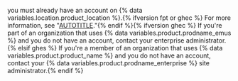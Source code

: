 you must already have an account on {% data variables.location.product_location %}.{% ifversion fpt or ghec %} For more information, see "[AUTOTITLE](/get-started/quickstart/creating-an-account-on-github)."{% endif %}{% ifversion ghec %} If you're part of an organization that uses {% data variables.product.prodname_emus %} and you do not have an account, contact your enterprise administrator.{% elsif ghes %} If you're a member of an organization that uses {% data variables.product.product_name %} and you do not have an account, contact your {% data variables.product.prodname_enterprise %} site administrator.{% endif %}
